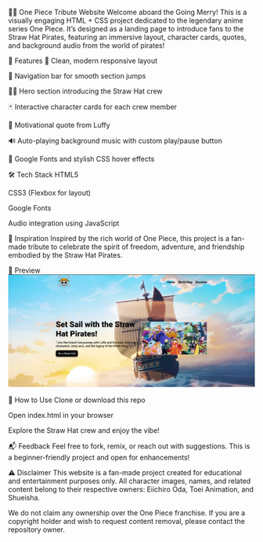 🏴‍☠️ One Piece Tribute Website
Welcome aboard the Going Merry! This is a visually engaging HTML + CSS project dedicated to the legendary anime series One Piece. It’s designed as a landing page to introduce fans to the Straw Hat Pirates, featuring an immersive layout, character cards, quotes, and background audio from the world of pirates!

🚀 Features
🎌 Clean, modern responsive layout

🧭 Navigation bar for smooth section jumps

🏴‍☠️ Hero section introducing the Straw Hat crew

🃏 Interactive character cards for each crew member

📝 Motivational quote from Luffy

🔊 Auto-playing background music with custom play/pause button

🎨 Google Fonts and stylish CSS hover effects

🛠️ Tech Stack
HTML5

CSS3 (Flexbox for layout)

Google Fonts

Audio integration using JavaScript

🌊 Inspiration
Inspired by the rich world of One Piece, this project is a fan-made tribute to celebrate the spirit of freedom, adventure, and friendship embodied by the Straw Hat Pirates.

📸 Preview
![Website Preview](preview.png)

📁 How to Use
Clone or download this repo

Open index.html in your browser

Explore the Straw Hat crew and enjoy the vibe!

📬 Feedback
Feel free to fork, remix, or reach out with suggestions. This is a beginner-friendly project and open for enhancements!

⚠️ Disclaimer
This website is a fan-made project created for educational and entertainment purposes only.
All character images, names, and related content belong to their respective owners:
Eiichiro Oda, Toei Animation, and Shueisha.

We do not claim any ownership over the One Piece franchise.
If you are a copyright holder and wish to request content removal, please contact the repository owner.

